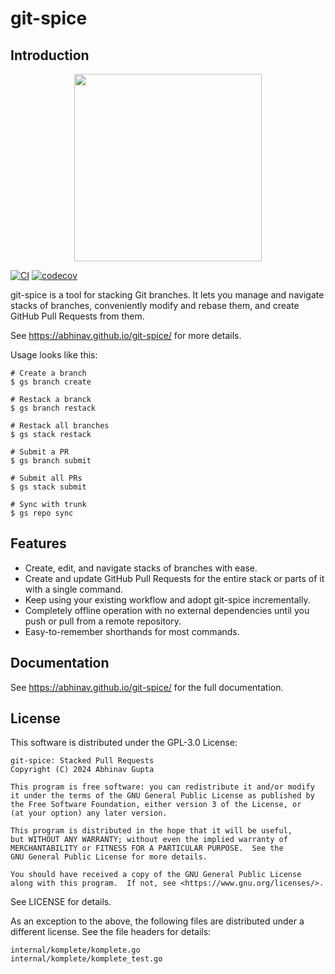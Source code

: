 # git-spice

## Introduction

<div align="center">
  <img src="doc/src/img/logo.png" width="300"/>
</div>

[![CI](https://github.com/abhinav/git-spice/actions/workflows/ci.yml/badge.svg)](https://github.com/abhinav/git-spice/actions/workflows/ci.yml)
[![codecov](https://codecov.io/gh/abhinav/git-spice/graph/badge.svg?token=FE4S370I4A)](https://codecov.io/gh/abhinav/git-spice)

</div>

git-spice is a tool for stacking Git branches.
It lets you manage and navigate stacks of branches,
conveniently modify and rebase them,
and create GitHub Pull Requests from them.

See <https://abhinav.github.io/git-spice/> for more details.

Usage looks like this:

```shell
# Create a branch
$ gs branch create

# Restack a branck
$ gs branch restack

# Restack all branches
$ gs stack restack

# Submit a PR
$ gs branch submit

# Submit all PRs
$ gs stack submit

# Sync with trunk
$ gs repo sync
```

## Features

- Create, edit, and navigate stacks of branches with ease.
- Create and update GitHub Pull Requests for the entire stack
  or parts of it with a single command.
- Keep using your existing workflow and adopt git-spice incrementally.
- Completely offline operation with no external dependencies
  until you push or pull from a remote repository.
- Easy-to-remember shorthands for most commands.

## Documentation

See <https://abhinav.github.io/git-spice/> for the full documentation.

## License

This software is distributed under the GPL-3.0 License:

```
git-spice: Stacked Pull Requests
Copyright (C) 2024 Abhinav Gupta

This program is free software: you can redistribute it and/or modify
it under the terms of the GNU General Public License as published by
the Free Software Foundation, either version 3 of the License, or
(at your option) any later version.

This program is distributed in the hope that it will be useful,
but WITHOUT ANY WARRANTY; without even the implied warranty of
MERCHANTABILITY or FITNESS FOR A PARTICULAR PURPOSE.  See the
GNU General Public License for more details.

You should have received a copy of the GNU General Public License
along with this program.  If not, see <https://www.gnu.org/licenses/>.
```

See LICENSE for details.

As an exception to the above, the following files are distributed
under a different license. See the file headers for details:

```
internal/komplete/komplete.go
internal/komplete/komplete_test.go
```

